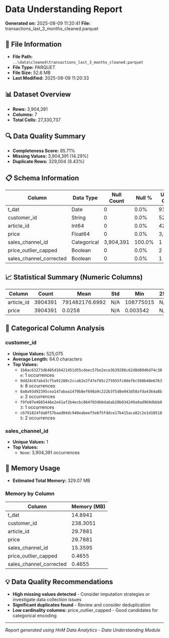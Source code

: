 # Data Understanding Report
**Generated on:** 2025-08-09 11:20:41
**File:** transactions_last_3_months_cleaned.parquet

## 📄 File Information
- **File Path:** `..\data\cleaned\transactions_last_3_months_cleaned.parquet`
- **File Type:** PARQUET
- **File Size:** 52.6 MB
- **Last Modified:** 2025-08-09 11:20:33

## 📊 Dataset Overview
- **Rows:** 3,904,391
- **Columns:** 7
- **Total Cells:** 27,330,737

## 🔍 Data Quality Summary
- **Completeness Score:** 85.71%
- **Missing Values:** 3,904,391 (14.29%)
- **Duplicate Rows:** 329,004 (8.43%)

## 📋 Schema Information
| Column | Data Type | Null Count | Null % | Unique Count | Unique % |
|--------|-----------|------------|---------|--------------|----------|
| t_dat | Date | 0 | 0.0% | 91 | 0.0% |
| customer_id | String | 0 | 0.0% | 525,075 | 13.45% |
| article_id | Int64 | 0 | 0.0% | 42,298 | 1.08% |
| price | Float64 | 0 | 0.0% | 3,306 | 0.08% |
| sales_channel_id | Categorical | 3,904,391 | 100.0% | 1 | 0.0% |
| price_outlier_capped | Boolean | 0 | 0.0% | 2 | 0.0% |
| sales_channel_corrected | Boolean | 0 | 0.0% | 1 | 0.0% |

## 📈 Statistical Summary (Numeric Columns)
| Column | Count | Mean | Std | Min | 25% | 50% | 75% | Max |
|--------|-------|------|-----|-----|-----|-----|-----|-----|
| article_id | 3904391 | 791482176.6992 | N/A | 108775015 | N/A | N/A | N/A | 956217002 |
| price | 3904391 | 0.0258 | N/A | 0.003542 | N/A | N/A | N/A | 0.061847 |

## 📝 Categorical Column Analysis
### customer_id
- **Unique Values:** 525,075
- **Average Length:** 64.0 characters
- **Top Values:**
  - `1b8ac63273d6405d16421451d55cdeec57be2ece3639286c62d8d09d6d74c38e`: 1 occurrences
  - `9dd24c07abd3cf5a91280c2cca62e2f47ef85c275955fc0def6c568b40e67639`: 8 occurrences
  - `8a8a93d92395cea147abaa1479b8ef698a9c222b3f5d8e043d58afda4364a8ba`: 2 occurrences
  - `f9fe07e4685446e2e41af2b4ecbc864f034b6da6ab20b034249a9ad969dbbb03`: 1 occurrences
  - `cb791824fda0f57baad04dc940eabeef5e6f5f4dce17b415aca82c2e1d105185`: 2 occurrences

### sales_channel_id
- **Unique Values:** 1
- **Top Values:**
  - `None`: 3,904,391 occurrences

## 💾 Memory Usage
- **Estimated Total Memory:** 329.07 MB

### Memory by Column
| Column | Memory (MB) |
|--------|-------------|
| t_dat | 14.8941 |
| customer_id | 238.3051 |
| article_id | 29.7881 |
| price | 29.7881 |
| sales_channel_id | 15.3595 |
| price_outlier_capped | 0.4655 |
| sales_channel_corrected | 0.4655 |

## 💡 Data Quality Recommendations
- **High missing values detected** - Consider imputation strategies or investigate data collection issues
- **Significant duplicates found** - Review and consider deduplication
- **Low cardinality columns:** price_outlier_capped - Good candidates for categorical encoding

---
*Report generated using HnM Data Analytics - Data Understanding Module*